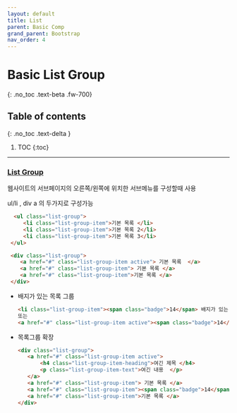 ```yaml
---
layout: default
title: List
parent: Basic Comp
grand_parent: Bootstrap
nav_order: 4
---
```


# Basic List Group
{: .no_toc .text-beta .fw-700}

## Table of contents
{: .no_toc .text-delta }

1. TOC
{:toc}

---

### [List Group](https://gekdev.github.io/docs/css/bootstrap/list-group.html)

웹사이트의 서브페이지의 오른쪽/왼쪽에 위치한 서브메뉴를 구성할때 사용

ul/li , div a  의 두가지로 구성가능

```html
  <ul class="list-group">
     <li class="list-group-item">기본 목록 </li>
     <li class="list-group-item">기본 목록 2</li>
     <li class="list-group-item">기본 목록 3</li>
 </ul>

 <div class="list-group">
    <a href="#" class="list-group-item active"> 기본 목록  </a>
    <a href="#" class="list-group-item"> 기본 목록 </a>
    <a href="#" class="list-group-item">기본 목록 </a>
 </div>
 ```

* 배지가 있는  목록 그룹

    ```html
   <li class="list-group-item"><span class="badge">14</span> 배지가 있는 목록 그룹 </li>  
   또는
   <a href="#" class="list-group-item active"><span class="badge">14</span>  기본 목록  </a>
    ```

* 목록그룹 확장
 
    ```html
   <div class="list-group">
       <a href="#" class="list-group-item active">
           <h4 class="list-group-item-heading">여긴 제목 </h4>
           <p class="list-group-item-text">여긴 내용  </p>
       </a>
       <a href="#" class="list-group-item"> 기본 목록 </a>
       <a href="#" class="list-group-item"><span class="badge">14</span>기본 목록 </a>
       <a href="#" class="list-group-item">기본 목록 </a>
    </div>
    ```
